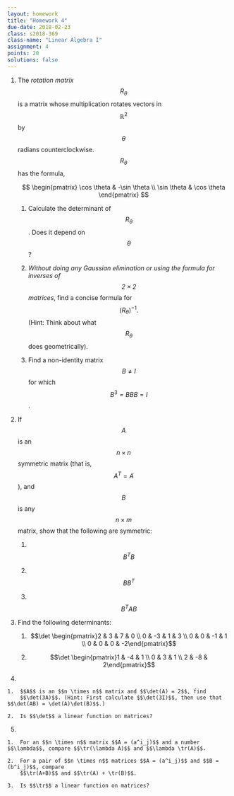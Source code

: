 ```yaml
---
layout: homework
title: "Homework 4"
due-date: 2018-02-23
class: s2018-369
class-name: "Linear Algebra I"
assignment: 4
points: 20
solutions: false
---
```

$$\newcommand{\tr}{\operatorname{tr}}$$

1.  The *rotation matrix* $$R_\theta$$ is a matrix whose multiplication rotates
    vectors in $$\mathbb R^2$$ by $$\theta$$ radians counterclockwise. $$R_\theta$$ has the formula,
    
    $$
    \begin{pmatrix}
    \cos \theta & -\sin \theta \\
    \sin \theta & \cos \theta
    \end{pmatrix}
    $$
    
    1.  Calculate the determinant of $$R_\theta$$. Does it depend on $$\theta$$?
    
    2.  *Without doing any Gaussian elimination or using the formula for
        inverses of $$2 \times 2$$ matrices*, find a concise formula for
        $$(R_\theta)^{-1}.$$ (Hint: Think about what $$R_\theta$$ does
        geometrically).
        
    3.  Find a non-identity matrix $$B \ne I$$ for which $$B^3 = BBB = I$$.

2.  If $$A$$ is an $$n \times n$$ symmetric matrix (that is, $$A^T = A$$), and
    $$B$$ is any $$n \times m$$ matrix, show that the following are symmetric:
    
    1.  &nbsp;$$B^TB$$
    
    2.  &nbsp;$$BB^T$$
    
    3.  &nbsp;$$B^TAB$$

3.  Find the following determinants:

    1.  $$\det \begin{pmatrix}2 & 3 & 7 & 0 \\ 0 & -3 & 1 & 3 \\ 0 & 0 & -1 & 1 \\ 0 & 0 & 0 & -2\end{pmatrix}$$
    
    2.  $$\det \begin{pmatrix}1 & -4 & 1 \\ 0 & 3 & 1 \\ 2 & -8 & 2\end{pmatrix}$$

4.  

    1.  $$A$$ is an $$n \times n$$ matrix and $$\det(A) = 2$$, find
        $$\det(3A)$$. (Hint: First calculate $$\det(3I)$$, then use that $$\det(AB) = \det(A)\det(B)$$.)
    
    2.  Is $$\det$$ a linear function on matrices?

5.  

    1.  For an $$n \times n$$ matrix $$A = (a^i_j)$$ and a number $$\lambda$$, compare $$\tr(\lambda A)$$ and $$\lambda \tr(A)$$.
    
    2.  For a pair of $$n \times n$$ matrices $$A = (a^i_j)$$ and $$B = (b^i_j)$$, compare
        $$\tr(A+B)$$ and $$\tr(A) + \tr(B)$$.
        
    3.  Is $$\tr$$ a linear function on matrices?
